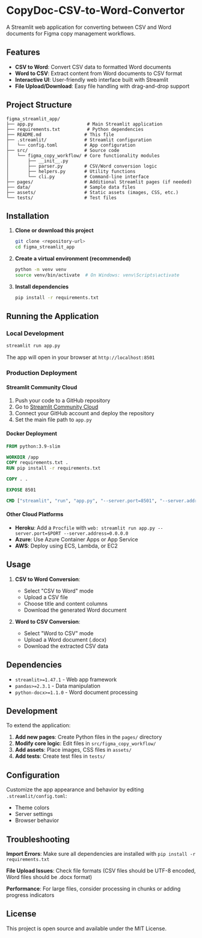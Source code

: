 # CopyDoc-CSV-to-Word-Convertor

A Streamlit web application for converting between CSV and Word documents for Figma copy management workflows.

## Features

- **CSV to Word**: Convert CSV data to formatted Word documents
- **Word to CSV**: Extract content from Word documents to CSV format
- **Interactive UI**: User-friendly web interface built with Streamlit
- **File Upload/Download**: Easy file handling with drag-and-drop support

## Project Structure

```
figma_streamlit_app/
├── app.py                    # Main Streamlit application
├── requirements.txt          # Python dependencies
├── README.md                # This file
├── .streamlit/              # Streamlit configuration
│   └── config.toml          # App configuration
├── src/                     # Source code
│   └── figma_copy_workflow/ # Core functionality modules
│       ├── __init__.py
│       ├── parser.py        # CSV/Word conversion logic
│       ├── helpers.py       # Utility functions
│       └── cli.py           # Command-line interface
├── pages/                   # Additional Streamlit pages (if needed)
├── data/                    # Sample data files
├── assets/                  # Static assets (images, CSS, etc.)
└── tests/                   # Test files
```

## Installation

1. **Clone or download this project**
   ```bash
   git clone <repository-url>
   cd figma_streamlit_app
   ```

2. **Create a virtual environment (recommended)**
   ```bash
   python -m venv venv
   source venv/bin/activate  # On Windows: venv\Scripts\activate
   ```

3. **Install dependencies**
   ```bash
   pip install -r requirements.txt
   ```

## Running the Application

### Local Development
```bash
streamlit run app.py
```

The app will open in your browser at `http://localhost:8501`

### Production Deployment

#### Streamlit Community Cloud
1. Push your code to a GitHub repository
2. Go to [Streamlit Community Cloud](https://streamlit.io/cloud)
3. Connect your GitHub account and deploy the repository
4. Set the main file path to `app.py`

#### Docker Deployment
```dockerfile
FROM python:3.9-slim

WORKDIR /app
COPY requirements.txt .
RUN pip install -r requirements.txt

COPY . .

EXPOSE 8501

CMD ["streamlit", "run", "app.py", "--server.port=8501", "--server.address=0.0.0.0"]
```

#### Other Cloud Platforms
- **Heroku**: Add a `Procfile` with `web: streamlit run app.py --server.port=$PORT --server.address=0.0.0.0`
- **Azure**: Use Azure Container Apps or App Service
- **AWS**: Deploy using ECS, Lambda, or EC2

## Usage

1. **CSV to Word Conversion**:
   - Select "CSV to Word" mode
   - Upload a CSV file
   - Choose title and content columns
   - Download the generated Word document

2. **Word to CSV Conversion**:
   - Select "Word to CSV" mode
   - Upload a Word document (.docx)
   - Download the extracted CSV data

## Dependencies

- `streamlit>=1.47.1` - Web app framework
- `pandas>=2.3.1` - Data manipulation
- `python-docx>=1.1.0` - Word document processing

## Development

To extend the application:

1. **Add new pages**: Create Python files in the `pages/` directory
2. **Modify core logic**: Edit files in `src/figma_copy_workflow/`
3. **Add assets**: Place images, CSS files in `assets/`
4. **Add tests**: Create test files in `tests/`

## Configuration

Customize the app appearance and behavior by editing `.streamlit/config.toml`:

- Theme colors
- Server settings
- Browser behavior

## Troubleshooting

**Import Errors**: Make sure all dependencies are installed with `pip install -r requirements.txt`

**File Upload Issues**: Check file formats (CSV files should be UTF-8 encoded, Word files should be .docx format)

**Performance**: For large files, consider processing in chunks or adding progress indicators

## License

This project is open source and available under the MIT License.